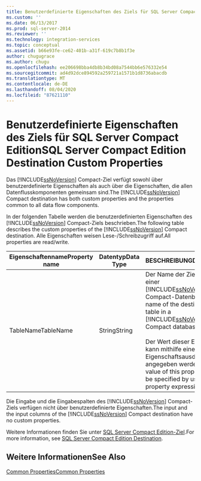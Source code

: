 ```yaml
---
title: Benutzerdefinierte Eigenschaften des Ziels für SQL Server Compact Edition | Microsoft-Dokumentation
ms.custom: ''
ms.date: 06/13/2017
ms.prod: sql-server-2014
ms.reviewer: ''
ms.technology: integration-services
ms.topic: conceptual
ms.assetid: b66e93fe-ce62-401b-a31f-619c7b8b1f3e
author: chugugrace
ms.author: chugu
ms.openlocfilehash: ee206698bba4db8b34bd08a7544bb6e576332e54
ms.sourcegitcommit: ad4d92dce894592a259721a1571b1d8736abacdb
ms.translationtype: MT
ms.contentlocale: de-DE
ms.lasthandoff: 08/04/2020
ms.locfileid: "87621110"
---
```

# <a name="sql-server-compact-edition-destination-custom-properties"></a><span data-ttu-id="a6781-102">Benutzerdefinierte Eigenschaften des Ziels für SQL Server Compact Edition</span><span class="sxs-lookup"><span data-stu-id="a6781-102">SQL Server Compact Edition Destination Custom Properties</span></span>
  <span data-ttu-id="a6781-103">Das [!INCLUDE[ssNoVersion](../../includes/ssnoversion-md.md)] Compact-Ziel verfügt sowohl über benutzerdefinierte Eigenschaften als auch über die Eigenschaften, die allen Datenflusskomponenten gemeinsam sind.</span><span class="sxs-lookup"><span data-stu-id="a6781-103">The [!INCLUDE[ssNoVersion](../../includes/ssnoversion-md.md)] Compact destination has both custom properties and the properties common to all data flow components.</span></span>  
  
 <span data-ttu-id="a6781-104">In der folgenden Tabelle werden die benutzerdefinierten Eigenschaften des [!INCLUDE[ssNoVersion](../../includes/ssnoversion-md.md)] Compact-Ziels beschrieben.</span><span class="sxs-lookup"><span data-stu-id="a6781-104">The following table describes the custom properties of the [!INCLUDE[ssNoVersion](../../includes/ssnoversion-md.md)] Compact destination.</span></span> <span data-ttu-id="a6781-105">Alle Eigenschaften weisen Lese-/Schreibzugriff auf.</span><span class="sxs-lookup"><span data-stu-id="a6781-105">All properties are read/write.</span></span>  
  
|<span data-ttu-id="a6781-106">Eigenschaftenname</span><span class="sxs-lookup"><span data-stu-id="a6781-106">Property name</span></span>|<span data-ttu-id="a6781-107">Datentyp</span><span class="sxs-lookup"><span data-stu-id="a6781-107">Data Type</span></span>|<span data-ttu-id="a6781-108">BESCHREIBUNG</span><span class="sxs-lookup"><span data-stu-id="a6781-108">Description</span></span>|  
|-------------------|---------------|-----------------|  
|<span data-ttu-id="a6781-109">TableName</span><span class="sxs-lookup"><span data-stu-id="a6781-109">TableName</span></span>|<span data-ttu-id="a6781-110">String</span><span class="sxs-lookup"><span data-stu-id="a6781-110">String</span></span>|<span data-ttu-id="a6781-111">Der Name der Zieltabelle in einer [!INCLUDE[ssNoVersion](../../includes/ssnoversion-md.md)] Compact-Datenbank.</span><span class="sxs-lookup"><span data-stu-id="a6781-111">The name of the destination table in a [!INCLUDE[ssNoVersion](../../includes/ssnoversion-md.md)] Compact database.</span></span><br /><br /> <span data-ttu-id="a6781-112">Der Wert dieser Eigenschaft kann mithilfe eines Eigenschaftsausdrucks angegeben werden.</span><span class="sxs-lookup"><span data-stu-id="a6781-112">The value of this property can be specified by using a property expression.</span></span>|  
  
 <span data-ttu-id="a6781-113">Die Eingabe und die Eingabespalten des [!INCLUDE[ssNoVersion](../../includes/ssnoversion-md.md)] Compact-Ziels verfügen nicht über benutzerdefinierte Eigenschaften.</span><span class="sxs-lookup"><span data-stu-id="a6781-113">The input and the input columns of the [!INCLUDE[ssNoVersion](../../includes/ssnoversion-md.md)] Compact destination have no custom properties.</span></span>  
  
 <span data-ttu-id="a6781-114">Weitere Informationen finden Sie unter [SQL Server Compact Edition-Ziel](sql-server-compact-edition-destination.md).</span><span class="sxs-lookup"><span data-stu-id="a6781-114">For more information, see [SQL Server Compact Edition Destination](sql-server-compact-edition-destination.md).</span></span>  
  
## <a name="see-also"></a><span data-ttu-id="a6781-115">Weitere Informationen</span><span class="sxs-lookup"><span data-stu-id="a6781-115">See Also</span></span>  
 [<span data-ttu-id="a6781-116">Common Properties</span><span class="sxs-lookup"><span data-stu-id="a6781-116">Common Properties</span></span>](../common-properties.md)  
  
  
